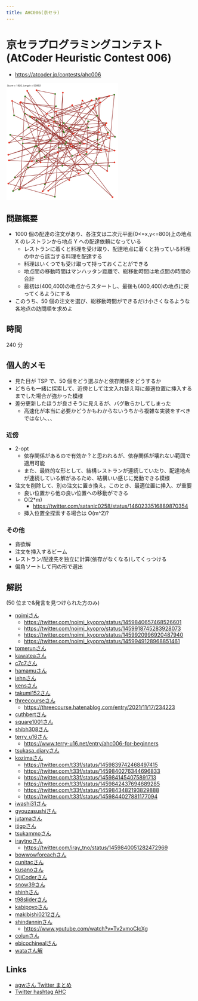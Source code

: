 ```yaml
---
title: AHC006(京セラ)
---
```


# 京セラプログラミングコンテスト(AtCoder Heuristic Contest 006)

- https://atcoder.jp/contests/ahc006

<img src="../imgs/ahc006.png" width=300>

## 問題概要

- 1000 個の配達の注文があり、各注文は二次元平面(0<=x,y<=800)上の地点 X のレストランから地点 Y への配達依頼になっている
  - レストランに着くと料理を受け取り、配達地点に着くと持っている料理の中から該当する料理を配達する
  - 料理はいくつでも受け取って持っておくことができる
  - 地点間の移動時間はマンハッタン距離で、総移動時間は地点間の時間の合計
  - 最初は(400,400)の地点からスタートし、最後も(400,400)の地点に戻ってくるようにする
- このうち、50 個の注文を選び、総移動時間ができるだけ小さくなるような各地点の訪問順を求めよ

## 時間

240 分

## 個人的メモ

- 見た目が TSP で、50 個をどう選ぶかと依存関係をどうするか
- どちらも一緒に探索して、近傍として注文入れ替え時に最適位置に挿入するまでした場合が強かった模様
- 差分更新したほうが良さそうに見えるが、バグ散らかしてしまった
  - 高速化が本当に必要かどうかもわからないうちから複雑な実装をすべきではない、、、

### 近傍

- 2-opt
  - 依存関係があるので有効か？と思われるが、依存関係が壊れない範囲で適用可能
  - また、最終的な形として、結構レストランが連続していたり、配達地点が連続している解があるため、結構いい感じに発動できる模様
- 注文を削除して、別の注文に置き換え。このとき、最適位置に挿入、が重要
  - 良い位置から他の良い位置への移動ができる
  - O(2\*m)
    - https://twitter.com/satanic0258/status/1460233516889870354
  - 挿入位置全探索する場合は O(m^2)?

### その他

- 貪欲解
- 注文を挿入するビーム
- レストラン/配達先を独立に計算(依存がなくなる)してくっつける
- 偏角ソートして円の形で選出


## 解説

(50 位まで&発言を見つけられた方のみ)

- [noimiさん](https://twitter.com/noimi_kyopro/status/1459839209464762373)
  - https://twitter.com/noimi_kyopro/status/1459840657468526601
  - https://twitter.com/noimi_kyopro/status/1459918745283928073
  - https://twitter.com/noimi_kyopro/status/1459920996920487940
  - https://twitter.com/noimi_kyopro/status/1459949128968851461
- [tomerunさん](https://twitter.com/tomerun/status/1459840216932712449)
- [kawateaさん](https://twitter.com/kawatea03/status/1459840905482240000)
- [c7c7さん](https://twitter.com/C7C7LL/status/1459839493377171457)
- [hamamuさん](https://twitter.com/hamamu_kyopro/status/1459842859079589889)
- [iehnさん](https://twitter.com/arimasenu/status/1459839073485410312)
- [kensさん](https://twitter.com/kens_kyopro/status/1459841740333285376)
- [takumi152さん](https://twitter.com/takumi152/status/1459840518389911552)
- [threecourseさん](https://twitter.com/threecourse/status/1459839438989656069)
  - https://threecourse.hatenablog.com/entry/2021/11/17/234223
- [cuthbertさん](https://twitter.com/ethylene_66/status/1459842462001016832)
- [square1001さん](https://twitter.com/square10011/status/1459841650155393026)
- [shibh308さん](https://twitter.com/shibh308/status/1459839246836330497)
- [terry_u16さん](https://twitter.com/terry_u16/status/1459839669798338560)
  - https://www.terry-u16.net/entry/ahc006-for-beginners
- [tsukasa_diaryさん](https://twitter.com/tsukasa__diary/status/1459839733715304448)
- [kozimaさん](https://twitter.com/t33f/status/1459839346966597637)
  - https://twitter.com/t33f/status/1459839742468497415
  - https://twitter.com/t33f/status/1459840276344696833
  - https://twitter.com/t33f/status/1459841454075891713
  - https://twitter.com/t33f/status/1459842437694689285
  - https://twitter.com/t33f/status/1459843482193829888
  - https://twitter.com/t33f/status/1459844027881177094
- [iwashi31さん](https://twitter.com/iwashi31/status/1459838941360656385)
- [gyouzasushiさん](https://twitter.com/gyoooouzasushi/status/1459841422778339328)
- [jutamaさん](https://twitter.com/jutama11952680/status/1459845123588517888)
- [itigoさん](https://twitter.com/itigo_purokonn/status/1459839928536240130)
- [tsukammoさん](https://twitter.com/tsukammo/status/1459839888547663874)
- [iraytnoさん](https://twitter.com/iray_tno/status/1459883622249353216)
  - https://twitter.com/iray_tno/status/1459840051282472969
- [bowwowforeachさん](https://twitter.com/bowwowforeach/status/1459841231207370755)
- [cunitacさん](https://twitter.com/CUteNeuron/status/1459842817103384581)
- [kusanoさん](https://twitter.com/kusano_k/status/1459840275178610688)
- [OjiCoderさん](https://twitter.com/AtOjiCoder/status/1459844820600598533)
- [snow39さん](https://twitter.com/snow39_y/status/1459842731778330627)
- [shinhさん](https://twitter.com/shinh/status/1459858681122615296)
- [t98sliderさん](https://twitter.com/298slider/status/1459841416536854534)
- [kabipoyoさん](https://twitter.com/kabipoyo/status/1459841155978473477)
- [makibishi0212さん](https://twitter.com/0xff00ff00/status/1459841524196261888)
- [shindanninさん](https://twitter.com/nico_shindannin/status/1459841082884190213)
  - https://www.youtube.com/watch?v=Tv2vmoCIcXg
- [colunさん](https://twitter.com/colun/status/1459846244847677452)
- [ebicochinealさん](https://twitter.com/ebicochineal/status/1459837554685976583)
- [wataさん解](https://twitter.com/wata_orz/status/1459840344062050304)

## Links

- [agwさん Twitter まとめ](https://togetter.com/li/1802420)
- [Twitter hashtag AHC](https://twitter.com/hashtag/AHC)

